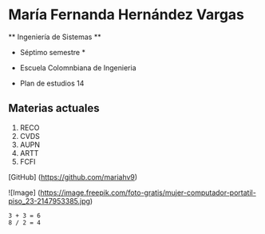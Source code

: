 # María Fernanda Hernández Vargas

** Ingeniería de Sistemas **
* Séptimo semestre *

* Escuela Colomnbiana de Ingenieria  
* Plan de estudios 14

## Materias actuales
1) RECO
1) CVDS
1) AUPN 
1) ARTT
1) FCFI

[GitHub] (https://github.com/mariahv9)

![Image] (https://image.freepik.com/foto-gratis/mujer-computador-portatil-piso_23-2147953385.jpg)

    3 + 3 = 6
    8 / 2 = 4